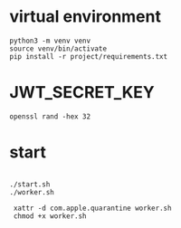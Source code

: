 
# virtual environment
```shell
python3 -m venv venv
source venv/bin/activate
pip install -r project/requirements.txt
```


# JWT_SECRET_KEY
```shell
openssl rand -hex 32
```

# start
```shell

./start.sh
./worker.sh

 xattr -d com.apple.quarantine worker.sh
 chmod +x worker.sh  
```
